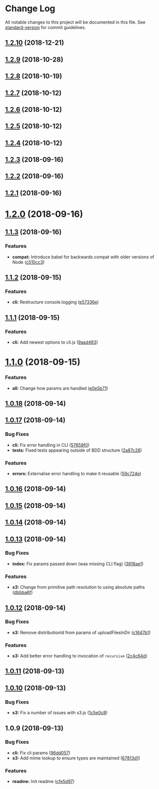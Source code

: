 # Change Log

All notable changes to this project will be documented in this file. See [standard-version](https://github.com/conventional-changelog/standard-version) for commit guidelines.

<a name="1.2.10"></a>
## [1.2.10](https://github.com/ReidWeb/aws-cloudfront-s3-deploy/compare/v1.2.9...v1.2.10) (2018-12-21)



<a name="1.2.9"></a>
## [1.2.9](https://github.com/ReidWeb/aws-cloudfront-s3-deploy/compare/v1.2.8...v1.2.9) (2018-10-28)



<a name="1.2.8"></a>
## [1.2.8](https://github.com/ReidWeb/aws-cloudfront-s3-deploy/compare/v1.2.7...v1.2.8) (2018-10-19)



<a name="1.2.7"></a>
## [1.2.7](https://github.com/ReidWeb/aws-cloudfront-s3-deploy/compare/v1.2.6...v1.2.7) (2018-10-12)



<a name="1.2.6"></a>
## [1.2.6](https://github.com/ReidWeb/aws-cloudfront-s3-deploy/compare/v1.2.5...v1.2.6) (2018-10-12)



<a name="1.2.5"></a>
## [1.2.5](https://github.com/ReidWeb/aws-cloudfront-s3-deploy/compare/v1.2.4...v1.2.5) (2018-10-12)



<a name="1.2.4"></a>
## [1.2.4](https://github.com/ReidWeb/aws-cloudfront-s3-deploy/compare/v1.2.3...v1.2.4) (2018-10-12)



<a name="1.2.3"></a>
## [1.2.3](https://github.com/ReidWeb/aws-cloudfront-s3-deploy/compare/v1.2.2...v1.2.3) (2018-09-16)



<a name="1.2.2"></a>
## [1.2.2](https://github.com/ReidWeb/aws-cloudfront-s3-deploy/compare/v1.2.1...v1.2.2) (2018-09-16)



<a name="1.2.1"></a>
## [1.2.1](https://github.com/ReidWeb/aws-cloudfront-s3-deploy/compare/v1.2.0...v1.2.1) (2018-09-16)



<a name="1.2.0"></a>
# [1.2.0](https://github.com/ReidWeb/aws-cloudfront-s3-deploy/compare/v1.1.3...v1.2.0) (2018-09-16)



<a name="1.1.3"></a>
## [1.1.3](https://github.com/ReidWeb/aws-cloudfront-s3-deploy/compare/v1.1.2...v1.1.3) (2018-09-16)


### Features

* **compat:** Introduce babel for backwards compat with older versions of Node ([c510cc3](https://github.com/ReidWeb/aws-cloudfront-s3-deploy/commit/c510cc3))



<a name="1.1.2"></a>
## [1.1.2](https://github.com/ReidWeb/aws-cloudfront-s3-deploy/compare/v1.1.1...v1.1.2) (2018-09-15)


### Features

* **cli:** Restructure console.logging ([e57336e](https://github.com/ReidWeb/aws-cloudfront-s3-deploy/commit/e57336e))



<a name="1.1.1"></a>
## [1.1.1](https://github.com/ReidWeb/aws-cloudfront-s3-deploy/compare/v1.1.0...v1.1.1) (2018-09-15)


### Features

* **cli:** Add newest options to cli.js ([9aad483](https://github.com/ReidWeb/aws-cloudfront-s3-deploy/commit/9aad483))



<a name="1.1.0"></a>
# [1.1.0](https://github.com/ReidWeb/aws-cloudfront-s3-deploy/compare/v1.0.18...v1.1.0) (2018-09-15)


### Features

* **all:** Change how params are handled ([e0e5b71](https://github.com/ReidWeb/aws-cloudfront-s3-deploy/commit/e0e5b71))



<a name="1.0.18"></a>
## [1.0.18](https://github.com/ReidWeb/aws-cloudfront-s3-deploy/compare/v1.0.17...v1.0.18) (2018-09-14)



<a name="1.0.17"></a>
## [1.0.17](https://github.com/ReidWeb/aws-cloudfront-s3-deploy/compare/v1.0.16...v1.0.17) (2018-09-14)


### Bug Fixes

* **cli:** Fix error handling in CLI ([57658f0](https://github.com/ReidWeb/aws-cloudfront-s3-deploy/commit/57658f0))
* **tests:** Fixed tests appearing outside of BDD structure ([2a87c28](https://github.com/ReidWeb/aws-cloudfront-s3-deploy/commit/2a87c28))


### Features

* **errors:** Externalise error handling to make it reusable ([59c724e](https://github.com/ReidWeb/aws-cloudfront-s3-deploy/commit/59c724e))



<a name="1.0.16"></a>
## [1.0.16](https://github.com/ReidWeb/aws-cloudfront-s3-deploy/compare/v1.0.15...v1.0.16) (2018-09-14)



<a name="1.0.15"></a>
## [1.0.15](https://github.com/ReidWeb/aws-cloudfront-s3-deploy/compare/v1.0.14...v1.0.15) (2018-09-14)



<a name="1.0.14"></a>
## [1.0.14](https://github.com/ReidWeb/aws-cloudfront-s3-deploy/compare/v1.0.13...v1.0.14) (2018-09-14)



<a name="1.0.13"></a>
## [1.0.13](https://github.com/ReidWeb/aws-cloudfront-s3-deploy/compare/v1.0.12...v1.0.13) (2018-09-14)


### Bug Fixes

* **index:** Fix params passed down (was missing CLI flag) ([3618ae1](https://github.com/ReidWeb/aws-cloudfront-s3-deploy/commit/3618ae1))


### Features

* **s3:** Change from primitive path resolution to using absolute paths ([dbbba6f](https://github.com/ReidWeb/aws-cloudfront-s3-deploy/commit/dbbba6f))



<a name="1.0.12"></a>
## [1.0.12](https://github.com/ReidWeb/aws-cloudfront-s3-deploy/compare/v1.0.11...v1.0.12) (2018-09-14)


### Bug Fixes

* **s3:** Remove distributionId from params of uploadFilesInDir ([c1647b1](https://github.com/ReidWeb/aws-cloudfront-s3-deploy/commit/c1647b1))


### Features

* **s3:** Add better error handling to invocation of `recursive` ([2c4c64d](https://github.com/ReidWeb/aws-cloudfront-s3-deploy/commit/2c4c64d))



<a name="1.0.11"></a>
## [1.0.11](https://github.com/ReidWeb/aws-cloudfront-s3-deploy/compare/v1.0.10...v1.0.11) (2018-09-13)



<a name="1.0.10"></a>
## [1.0.10](https://github.com/ReidWeb/aws-cloudfront-s3-deploy/compare/v1.0.9...v1.0.10) (2018-09-13)


### Bug Fixes

* **s3:** Fix a number of issues with s3.js ([1c5e0c8](https://github.com/ReidWeb/aws-cloudfront-s3-deploy/commit/1c5e0c8))



<a name="1.0.9"></a>
## 1.0.9 (2018-09-13)


### Bug Fixes

* **cli:** Fix cli params ([96dd057](https://github.com/ReidWeb/aws-cloudfront-s3-deploy/commit/96dd057))
* **s3:** Add mime lookup to ensure types are maintained ([67813d1](https://github.com/ReidWeb/aws-cloudfront-s3-deploy/commit/67813d1))


### Features

* **readme:** Init readme ([cfe5d97](https://github.com/ReidWeb/aws-cloudfront-s3-deploy/commit/cfe5d97))
